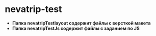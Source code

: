 # nevatrip-test
* **Папка nevatripTestlayout содержит файлы с версткой макета**
* **Папка nevatripTestJs содержит файлы с заданием по JS**
